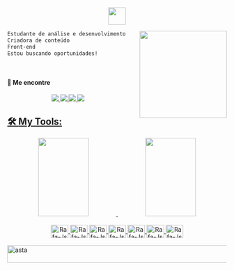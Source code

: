 ### 
<p align="center">
  <img height="40em" src="https://64.media.tumblr.com/2e1e02ba330d130409d45bf760aa4920/c26739a90737611e-1d/s500x750/7942371ca1810426a6012a225c833311e5d19133.pnj" />
</p>

<img align="right" height="200" style="margin-left: 25px" src="https://64.media.tumblr.com/806271e526c0d1091987efbe66a37088/25835b462fd4cf68-98/s500x750/06c95c2b91c0a48431361941ba51e5b785584151.pnj"/>


```diff
Estudante de análise e desenvolvimento de sistemas
Criadora de conteúdo 
Front-end
Estou buscando oportunidades!
```
<br>

 #### 🔗 Me encontre
<div align="center">
   <a href="https://www.linkedin.com/in/al%C3%A9xia-kern-147a0b1ab/" target="_blank"><img src="https://img.shields.io/badge/LinkedIn-0077B5?style=for-the-badge&logo=linkedin&logoColor=white">
  <a href="mailto:alexiakern@gmail.com" target="_blank"><img src="https://img.shields.io/badge/Gmail-D14836?style=for-the-badge&logo=gmail&logoColor=white)">
  <a href="https://www.instagram.com/alexiaruschel/" target="_blank"><img src="https://img.shields.io/badge/Instagram-E4405F?style=for-the-badge&logo=instagram&logoColor=white">
  <a href="https://myanimelist.net/animelist/alehfkjkf" target="_blank"><img src="https://img.shields.io/badge/Myanimelist-2E51A2?style=for-the-badge&logo=myanimelist&logoColor=white">
</div>
 
 ## 🛠 **My Tools:**
  <div align="center">
<a href="https://github.com/alexiakern">
  <img height="180em" width="48%" src="https://github-readme-stats-sigma-five.vercel.app/api?username=alexiakern&show_icons=true&theme=bear&include_all_commits=true&count_private=true"/>
  <img height="180em" width="48%" src="https://github-readme-stats-sigma-five.vercel.app/api/top-langs/?username=alexiakern&langs_count=8&theme=bear"/>
</div>
  <br>
<div align="center">
<img align="center" alt="Rafa-Js" Height="30" width="40" src="https://cdn.jsdelivr.net/gh/devicons/devicon/icons/html5/html5-original-wordmark.svg">
<img align="center" alt="Rafa-Js" Height="30" width="40" src="https://cdn.jsdelivr.net/gh/devicons/devicon/icons/css3/css3-original.svg">
<img align="center" alt="Rafa-Js" Height="30" width="40" src="https://cdn.jsdelivr.net/gh/devicons/devicon/icons/javascript/javascript-original.svg">
<img align="center" alt="Rafa-Js" Height="30" width="40" src="https://cdn.jsdelivr.net/gh/devicons/devicon/icons/react/react-original.svg">
<img align="center" alt="Rafa-Js" Height="30" width="40" src="https://cdn.jsdelivr.net/gh/devicons/devicon/icons/mysql/mysql-original-wordmark.svg">  
<img align="center" alt="Rafa-Js" Height="30" width="40" src="https://cdn.jsdelivr.net/gh/devicons/devicon/icons/arduino/arduino-original-wordmark.svg">
<img align="center" alt="Rafa-Js" Height="30" width="40" src="https://cdn.jsdelivr.net/gh/devicons/devicon/icons/java/java-original.svg">
 </div>
 <br>

 
 <div>
  <img align="center" alt="asta" height="40" width="1000" style="border-radius:0px;" src="https://64.media.tumblr.com/18abbdb6f1c6b48fdff9c07cc3c6a6b0/0c06a5fc268aa124-0d/s640x960/0f3498275e7baa4fc2926cb02269ccd33fba3c7c.gif">
</div>
